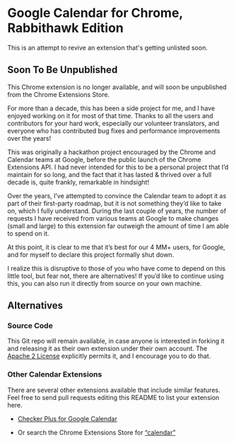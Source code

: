 # Google Calendar for Chrome, Rabbithawk Edition

This is an attempt to revive an extension that's getting unlisted soon.

## Soon To Be Unpublished

This Chrome extension is no longer available, and will soon be unpublished from the Chrome Extensions Store.

For more than a decade, this has been a side project for me, and I have enjoyed working on it for most of that time. Thanks to all the users and contributors for your hard work, especially our volunteer translators, and everyone who has contributed bug fixes and performance improvements over the years!

This was originally a hackathon project encouraged by the Chrome and Calendar teams at Google, before the public launch of the Chrome Extensions API. I had never intended for this to be a personal project that I’d maintain for so long, and the fact that it has lasted & thrived over a full decade is, quite frankly, remarkable in hindsight!

Over the years, I’ve attempted to convince the Calendar team to adopt it as part of their first-party roadmap, but it is not something they’d like to take on, which I fully understand. During the last couple of years, the number of requests I have received from various teams at Google to make changes (small and large) to this extension far outweigh the amount of time I am able to spend on it.

At this point, it is clear to me that it’s best for our 4 MM+ users, for Google, and for myself to declare this project formally shut down.

I realize this is disruptive to those of you who have come to depend on this little tool, but fear not, there are alternatives! If you’d like to continue using this, you can also run it directly from source on your own machine.

## Alternatives

### Source Code

This Git repo will remain available, in case anyone is interested in forking it and releasing it as their own extension under their own account. The [Apache 2 License](COPYING) explicitly permits it, and I encourage you to do that.

### Other Calendar Extensions

There are several other extensions available that include similar features. Feel free to send pull requests editing this README to list your extension here.

- [Checker Plus for Google Calendar](https://chrome.google.com/webstore/detail/checker-plus-for-google-c/hkhggnncdpfibdhinjiegagmopldibha)

- Or search the Chrome Extensions Store for [“calendar”](https://chrome.google.com/webstore/search/calendar)
